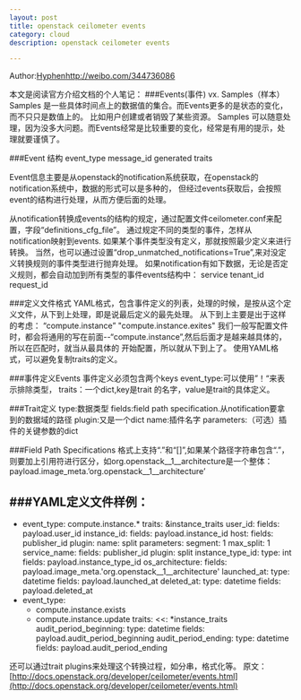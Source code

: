 ```yaml
---
layout: post
title: openstack ceilometer events
category: cloud
description: openstack ceilometer events

---
```


Author:[Hyphen](http://weibo.com/344736086)http://weibo.com/344736086

本文是阅读官方介绍文档的个人笔记：
###Events(事件) vx. Samples（样本）
Samples 是一些具体时间点上的数据值的集合。而Events更多的是状态的变化，而不只只是数值上的。
比如用户创建或者销毁了某些资源。
Samples 可以随意处理，因为没多大问题。而Events经常是比较重要的变化，经常是有用的提示，处理就要谨慎了。

###Event 结构
event_type
message_id
generated
traits

Event信息主要是从openstack的notification系统获取，在openstack的notification系统中，数据的形式可以是多种的，
但经过events获取后，会按照event的结构进行处理，从而方便后面的处理。

从notification转换成events的结构的规定，通过配置文件ceilometer.conf来配置，字段“definitions_cfg_file”。
通过规定不同的类型的事件，怎样从notification映射到events.
如果某个事件类型没有定义，那就按照最少定义来进行转换。
当然，也可以通过设置“drop_unmatched_notifications=True”,来对没定义转换规则的事件类型进行抛弃处理。
如果notification有如下数据，无论是否定义规则，都会自动加到所有类型的事件events结构中：
service
tenant_id
request_id

###定义文件格式
YAML格式，包含事件定义的列表，处理的时候，是按从这个定义文件，从下到上处理，即是说最后定义的最先处理。
从下到上主要是出于这样的考虑：
  “compute.instance”
  "compute.instance.exites"
我们一般写配置文件时，都会将通用的写在前面--“compute.instance”,然后后面才是越来越具体的，所以在匹配时，就当从最具体的
开始配置，所以就从下到上了。
使用YAML格式，可以避免复制traits的定义。

###事件定义Events
事件定义必须包含两个keys
event_type:可以使用”！“来表示排除类型，
traits：一个dict,key是trait 的名字，value是trait的具体定义。

###Trait定义
type:数据类型
fields:field path specification.从notification要拿到的数据域的路径
plugin:又是一个dict
  name:插件名字
  parameters:（可选）插件的关键参数的dict
  
###Field Path Specifications
格式上支持“.”和“[]”,如果某个路径字符串包含“.”，则要加上引用符进行区分，如org.openstack__1__architecture是一个整体：
  payload.image_meta.’org.openstack__1__architecture’
  
###YAML定义文件样例：
---
- event_type: compute.instance.*
  traits: &instance_traits
    user_id:
      fields: payload.user_id
    instance_id:
      fields: payload.instance_id
    host:
      fields: publisher_id
      plugin:
        name: split
        parameters:
          segment: 1
          max_split: 1
    service_name:
      fields: publisher_id
      plugin: split
    instance_type_id:
      type: int
      fields: payload.instance_type_id
    os_architecture:
      fields: payload.image_meta.'org.openstack__1__architecture'
    launched_at:
      type: datetime
      fields: payload.launched_at
    deleted_at:
      type: datetime
      fields: payload.deleted_at
- event_type:
    - compute.instance.exists
    - compute.instance.update
  traits:
    <<: *instance_traits
    audit_period_beginning:
      type: datetime
      fields: payload.audit_period_beginning
    audit_period_ending:
      type: datetime
      fields: payload.audit_period_ending


还可以通过trait plugins来处理这个转换过程，如分串，格式化等。
原文：[http://docs.openstack.org/developer/ceilometer/events.html](http://docs.openstack.org/developer/ceilometer/events.html)

